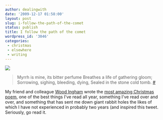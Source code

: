 ```yaml
---
author: dealingwith
date: '2009-12-17 01:58:00'
layout: post
slug: i-follow-the-path-of-the-comet
status: publish
title: I follow the path of the comet
wordpress_id: '3046'
categories:
 - christmas
 - elsewhere
 - writing
---
```


[![](http://farm3.static.flickr.com/2209/2082060077_6db298026a.jpg)](http://www.flickr.com/photos/kptyson/2082060077/in/set-72157603416542615/)

> Myrrh is mine, its bitter perfume Breathes a life of gathering gloom; Sorrowing, sighing, bleeding, dying, Sealed in the stone cold tomb. [#][3]

My friend and colleague [Wood Ingham][4] wrote the [most amazing Christmas poem][5], one of the best things I've read all year, something I've read over and over, and something that has sent me down giant rabbit holes the likes of which I have not experienced in probably two years (and inspired <a class="dead">this tweet</a>. Seriously, go read it.

   [3]: http://en.wikisource.org/wiki/We_Three_Kings_of_Orient_Are

   [4]: http://www.jet-pack.net/?page_id=131

   [5]: http://www.johnheronproject.com/wp/?p=987

   [7]: http://www.johnheronproject.com/wp/?p=987
